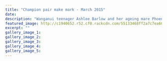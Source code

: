 ```yaml
---
title: "Champion pair make mark - March 2015"
date: 
description: "Wanganui teenager Ashlee Barlow and her ageing mare Phoenician Poem beat 17 rivals to win Supreme Champion Show Pony in their class at the Horse of the Year Show in Hastings,Wanganui Chronicle 26/3/15"
featured_image: http://c1940652.r52.cf0.rackcdn.com/55133468ff2a7c7ea60001f6/AshleeBarlow,Horse-of-the-Year.jpg
excerpt: ""
gallery_image_1: 
gallery_image_2: 
gallery_image_3: 
gallery_image_4: 
gallery_image_5: 
---
```


